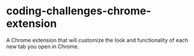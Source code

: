 # coding-challenges-chrome-extension
A Chrome extension that will customize the look and functionality of each new tab you open in Chrome.

